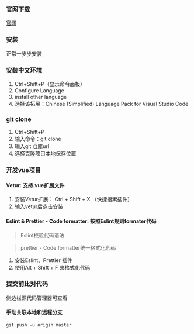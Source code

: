 ### 官网下载

[官网](https://code.visualstudio.com/)

### 安装

正常一步步安装

### 安装中文环境

1. Ctrl+Shift+P（显示命令面板）
2. Configure Language
3. install other language 
4. 选择该拓展：Chinese (Simplified) Language Pack for Visual Studio Code

### git clone

1. Ctrl+Shift+P
2. 输入命令：git clone
3. 输入git 仓库url
4. 选择克隆项目本地保存位置

### 开发vue项目

#### Vetur: 支持.vue扩展文件

1. 安装Vetur扩展： Ctrl + Shift + X （快捷搜索插件）
2. 输入vetur后点击安装

#### Eslint & Prettier - Code formatter: 按照Eslint规则formater代码

>Eslint校验代码语法

>prettier - Code formatter统一格式化代码

1. 安装Eslint、Prettier 插件
2. 使用Alt + Shift + F 来格式化代码


### 提交前比对代码

侧边栏源代码管理器可查看

#### 手动关联本地和远程分支

    git push -u origin master
